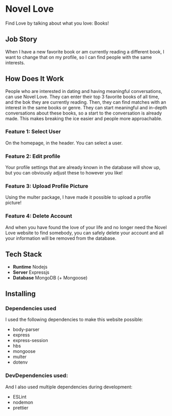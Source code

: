 # Novel Love

Find Love by talking about what you love: Books!

## Job Story

When I have a new favorite book or am currently reading a different book, I want to change that on my profile, so I can find people with the same interests.

## How Does It Work

People who are interested in dating and having meaningful conversations, can use Novel Love. They can enter their top 3 favorite books of all time, and the bok they are currently reading. Then, they can find matches with an interest in the same books or genre. They can start meaningful and in-depth conversations about these books, so a start to the conversation is already made. This makes breaking the ice easier and people more approachable.

### Feature 1: Select User

On the homepage, in the header. You can select a user.


### Feature 2: Edit profile

Your profile settings that are already known in the database will show up, but you can obviously adjust these to however you like!


### Feature 3: Upload Profile Picture

Using the multer package, I have made it possible to upload a profile picture!


### Feature 4: Delete Account

And when you have found the love of your life and no longer need the Novel Love website to find somebody, you can safely delete your account and all your information will be removed from the database.

## Tech Stack

- __Runtime__ Nodejs
- __Server__ Expressjs
- __Database__ MongoDB (+ Mongoose)

## Installing

### Dependencies used

I used the following dependencies to make this website possible:

- body-parser
- express
- express-session
- hbs
- mongoose 
- multer
- dotenv

### DevDependencies used:

And I also used multiple dependencies during development:

- ESLint
- nodemon
- prettier
